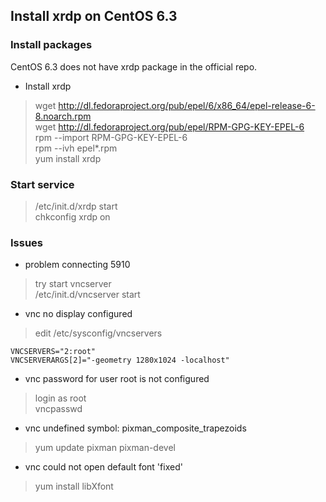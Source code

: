 ## Install xrdp on CentOS 6.3

### Install packages

CentOS 6.3 does not have xrdp package in the official repo.

- Install xrdp

> wget http://dl.fedoraproject.org/pub/epel/6/x86_64/epel-release-6-8.noarch.rpm  
> wget http://dl.fedoraproject.org/pub/epel/RPM-GPG-KEY-EPEL-6  
> rpm --import RPM-GPG-KEY-EPEL-6  
> rpm --ivh epel*.rpm  
> yum install xrdp  

### Start service

> /etc/init.d/xrdp start  
> chkconfig xrdp on

### Issues

- problem connecting 5910

> try start vncserver  
> /etc/init.d/vncserver start

- vnc no display configured

> edit /etc/sysconfig/vncservers

    VNCSERVERS="2:root"
    VNCSERVERARGS[2]="-geometry 1280x1024 -localhost"

- vnc password for user root is not configured

> login as root  
> vncpasswd

- vnc undefined symbol: pixman_composite_trapezoids

> yum update pixman pixman-devel

- vnc could not open default font 'fixed'

> yum install libXfont



